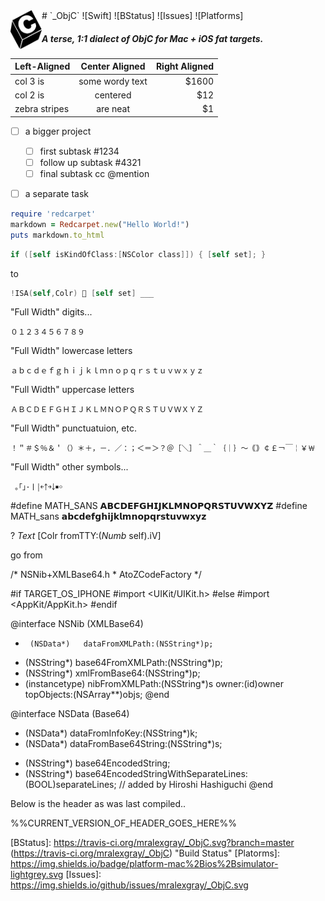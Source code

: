 <div style="float:left;text-align:right;block:none;"><img src="./_ObjC/_ObjC.svg" width="50"/></div>
# `_ObjC` ![Swift] ![BStatus] ![Issues] ![Platforms]

##### A terse, 1:1 dialect of ObjC for Mac + iOS fat targets.

| Left-Aligned  | Center Aligned  | Right Aligned |
| :------------ |:---------------:| -----:|
| col 3 is      | some wordy text | $1600 |
| col 2 is      | centered        |   $12 |
| zebra stripes | are neat        |    $1 |


- [ ] a bigger project
  - [ ] first subtask #1234
  - [ ] follow up subtask #4321
  - [ ] final subtask cc @mention
- [ ] a separate task


``` ruby
require 'redcarpet'
markdown = Redcarpet.new("Hello World!")
puts markdown.to_html
```

``` objective-c
if ([self isKindOfClass:[NSColor class]]) { [self set]; }
```
to  
``` objective-c
!ISA(self,Colr) 💩 [self set] ___
```
 
 
"Full Width" digits...
    
    ０１２３４５６７８９

"Full Width" lowercase letters
    
    ａｂｃｄｅｆｇｈｉｊｋｌｍｎｏｐｑｒｓｔｕｖｗｘｙｚ

"Full Width" uppercase letters
    
    ＡＢＣＤＥＦＧＨＩＪＫＬＭＮＯＰＱＲＳＴＵＶＷＸＹＺ

"Full Width" punctuatuion, etc.
    
    ！＂＃＄％＆＇（）＊＋，－．／：；＜＝＞？＠［＼］＾＿｀｛｜｝～｟｠￠￡￢￣￤￥￦

"Full Width" other symbols...

     ｡｢｣･ￜ￨￩￪￫￬￭￮
#define MATH_SANS 𝗔𝗕𝗖𝗗𝗘𝗙𝗚𝗛𝗜𝗝𝗞𝗟𝗠𝗡𝗢𝗣𝗤𝗥𝗦𝗧𝗨𝗩𝗪𝗫𝗬𝗭
#define MATH_sans 𝗮𝗯𝗰𝗱𝗲𝗳𝗴𝗵𝗶𝗷𝗸𝗹𝗺𝗻𝗼𝗽𝗾𝗿𝘀𝘁𝘂𝘃𝘄𝘅𝘆𝘇


 
 ?  _Text_ [Colr fromTTY:(_Numb_ self).iV] 
 

go from 

/*  NSNib+XMLBase64.h  *  AtoZCodeFactory */

#if TARGET_OS_IPHONE
#import <UIKit/UIKit.h>
#else
#import <AppKit/AppKit.h>
#endif

@interface			             NSNib (XMLBase64)
+      (NSData*)   dataFromXMLPath:(NSString*)p;
+    (NSString*) base64FromXMLPath:(NSString*)p;
+    (NSString*)     xmlFromBase64:(NSString*)p;
+ (instancetype)    nibFromXMLPath:(NSString*)s
														 owner:(id)owner
												topObjects:(NSArray**)objs;
@end

@interface                  NSData (Base64)
+   (NSData*)      dataFromInfoKey:(NSString*)k;
+   (NSData*) dataFromBase64String:(NSString*)s;
- (NSString*)  base64EncodedString;
- (NSString*) base64EncodedStringWithSeparateLines:(BOOL)separateLines; // added by Hiroshi Hashiguchi
@end

Below is the header as was last compiled..

%%CURRENT_VERSION_OF_HEADER_GOES_HERE%%

[Swift]: https://img.shields.io/badge/NOT%20Swift-YES-blue.svg
[BStatus]: https://travis-ci.org/mralexgray/_ObjC.svg?branch=master (https://travis-ci.org/mralexgray/_ObjC) "Build Status"
[Platorms]: https://img.shields.io/badge/platform-mac%2Bios%2Bsimulator-lightgrey.svg
[Issues]: https://img.shields.io/github/issues/mralexgray/_ObjC.svg